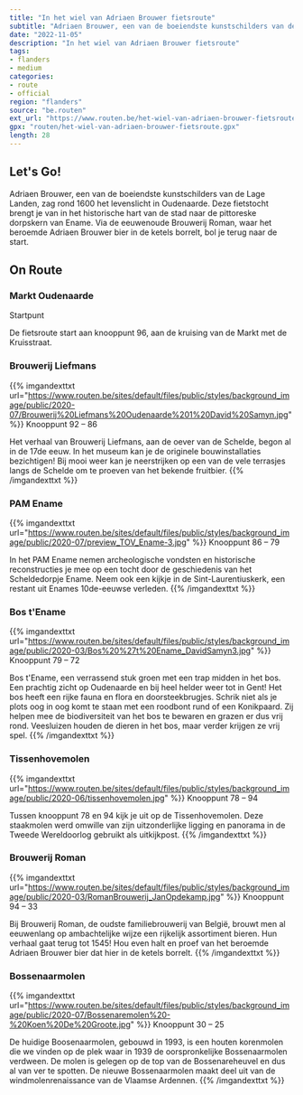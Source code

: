 ```yaml
---
title: "In het wiel van Adriaen Brouwer fietsroute"
subtitle: "Adriaen Brouwer, een van de boeiendste kunstschilders van de Lage Landen, zag rond 1600 het levenslicht in Oudenaarde"
date: "2022-11-05"
description: "In het wiel van Adriaen Brouwer fietsroute"
tags:
- flanders
- medium
categories:
- route
- official
region: "flanders"
source: "be.routen"
ext_url: "https://www.routen.be/het-wiel-van-adriaen-brouwer-fietsroute"
gpx: "routen/het-wiel-van-adriaen-brouwer-fietsroute.gpx"
length: 28
---
```


## Let's Go!

Adriaen Brouwer, een van de boeiendste kunstschilders van de Lage Landen, zag rond 1600 het levenslicht in Oudenaarde. Deze fietstocht brengt je van in het historische hart van de stad naar de pittoreske dorpskern van Ename. Via de eeuwenoude Brouwerij Roman, waar het beroemde Adriaen Brouwer bier in de ketels borrelt, bol je terug naar de start.

## On Route

### Markt Oudenaarde

Startpunt

De fietsroute start aan knooppunt 96, aan de kruising van de Markt met de Kruisstraat.

### Brouwerij Liefmans

{{% imgandexttxt url="https://www.routen.be/sites/default/files/public/styles/background_image/public/2020-07/Brouwerij%20Liefmans%20Oudenaarde%201%20David%20Samyn.jpg" %}}
Knooppunt 92 – 86

Het verhaal van Brouwerij Liefmans, aan de oever van de Schelde, begon al in de 17de eeuw. In het museum kan je de originele bouwinstallaties bezichtigen! Bij mooi weer kan je neerstrijken op een van de vele terrasjes langs de Schelde om te proeven van het bekende fruitbier.
{{% /imgandexttxt %}}

### PAM Ename

{{% imgandexttxt url="https://www.routen.be/sites/default/files/public/styles/background_image/public/2020-07/preview_TOV_Ename-3.jpg" %}}
Knooppunt 86 – 79

In het PAM Ename nemen archeologische vondsten en historische reconstructies je mee op een tocht door de geschiedenis van het Scheldedorpje Ename. Neem ook een kijkje in de Sint-Laurentiuskerk, een restant uit Enames 10de-eeuwse verleden.
{{% /imgandexttxt %}}

### Bos t'Ename

{{% imgandexttxt url="https://www.routen.be/sites/default/files/public/styles/background_image/public/2020-03/Bos%20%27t%20Ename_DavidSamyn3.jpg" %}}
Knooppunt 79 – 72

Bos t'Ename, een verrassend stuk groen met een trap midden in het bos. Een prachtig zicht op Oudenaarde en bij heel helder weer tot in Gent! Het bos heeft een rijke fauna en flora en doorsteekbrugjes. Schrik niet als je plots oog in oog komt te staan met een roodbont rund of een Konikpaard. Zij helpen mee de biodiversiteit van het bos te bewaren en grazen er dus vrij rond. Veesluizen houden de dieren in het bos, maar verder krijgen ze vrij spel.
{{% /imgandexttxt %}}

### Tissenhovemolen

{{% imgandexttxt url="https://www.routen.be/sites/default/files/public/styles/background_image/public/2020-06/tissenhovemolen.jpg" %}}
Knooppunt 78 – 94

Tussen knooppunt 78 en 94 kijk je uit op de Tissenhovemolen. Deze staakmolen werd omwille van zijn uitzonderlijke ligging en panorama in de Tweede Wereldoorlog gebruikt als uitkijkpost.
{{% /imgandexttxt %}}

### Brouwerij Roman

{{% imgandexttxt url="https://www.routen.be/sites/default/files/public/styles/background_image/public/2020-03/RomanBrouwerij_JanOpdekamp.jpg" %}}
Knooppunt 94 – 33

Bij Brouwerij Roman, de oudste familiebrouwerij van België, brouwt men al eeuwenlang op ambachtelijke wijze een rijkelijk assortiment bieren. Hun verhaal gaat terug tot 1545! Hou even halt en proef van het beroemde Adriaen Brouwer bier dat hier in de ketels borrelt.
{{% /imgandexttxt %}}

### Bossenaarmolen

{{% imgandexttxt url="https://www.routen.be/sites/default/files/public/styles/background_image/public/2020-07/Bossenaremolen%20-%20Koen%20De%20Groote.jpg" %}}
Knooppunt 30 – 25

De huidige Boosenaarmolen, gebouwd in 1993, is een houten korenmolen die we vinden op de plek waar in 1939 de oorspronkelijke Bossenaarmolen verdween. De molen is gelegen op de top van de Bossenareheuvel en dus al van ver te spotten. De nieuwe Bossenaarmolen maakt deel uit van de windmolenrenaissance van de Vlaamse Ardennen.
{{% /imgandexttxt %}}


